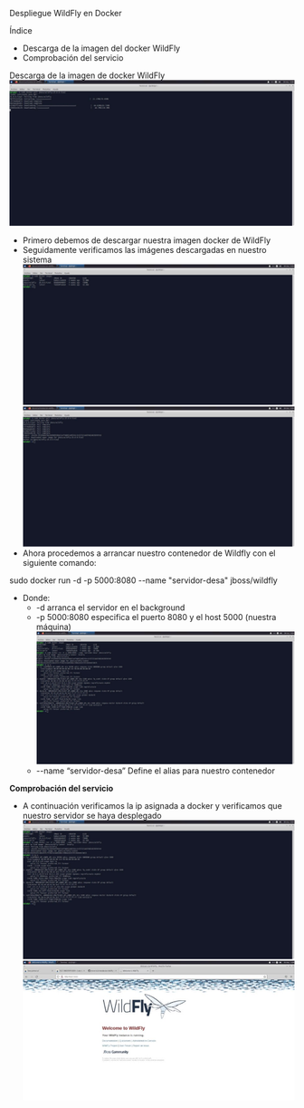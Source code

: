 ﻿Despliegue WildFly en Docker

Índice

- Descarga de la imagen del docker WildFly
- Comprobación del servicio

Descarga de la imagen de docker WildFly![](Aspose.Words.8db358ce-5c30-48d6-ac6a-a3aaf33eedac.001.jpeg)

- Primero debemos de descargar nuestra imagen docker de WildFly
- Seguidamente verificamos las imágenes descargadas en nuestro sistema![](Aspose.Words.8db358ce-5c30-48d6-ac6a-a3aaf33eedac.002.jpeg)![](Aspose.Words.8db358ce-5c30-48d6-ac6a-a3aaf33eedac.003.jpeg)
- Ahora procedemos a arrancar nuestro contenedor de Wildfly con el siguiente comando:

sudo docker run -d -p 5000:8080 --name "servidor-desa" jboss/wildfly

- Donde:
  - -d arranca el servidor en el background
  - -p 5000:8080 especifica el puerto 8080 y el host 5000 (nuestra máquina)![](Aspose.Words.8db358ce-5c30-48d6-ac6a-a3aaf33eedac.004.jpeg)
  - --name “servidor-desa” Define el alias para nuestro contenedor

**Comprobación del servicio**

- A continuación verificamos la ip asignada a docker y verificamos que nuestro servidor se haya desplegado![](Aspose.Words.8db358ce-5c30-48d6-ac6a-a3aaf33eedac.004.jpeg)![](Aspose.Words.8db358ce-5c30-48d6-ac6a-a3aaf33eedac.005.jpeg)
